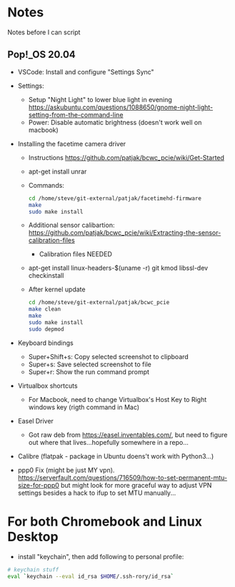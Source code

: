 # Notes

Notes before I can script

## Pop!_OS 20.04

* VSCode: Install and configure "Settings Sync"
* Settings: 
  * Setup "Night Light" to lower blue light in evening <https://askubuntu.com/questions/1088650/gnome-night-light-setting-from-the-command-line>
  * Power: Disable automatic brightness (doesn't work well on macbook)
* Installing the facetime camera driver
  * Instructions https://github.com/patjak/bcwc_pcie/wiki/Get-Started
  * apt-get install unrar
  * Commands:

    ```sh
    cd /home/steve/git-external/patjak/facetimehd-firmware
    make
    sudo make install
    ```

  * Additional sensor calibartion: https://github.com/patjak/bcwc_pcie/wiki/Extracting-the-sensor-calibration-files
    * Calibration files NEEDED
  * apt-get install linux-headers-$(uname -r) git kmod libssl-dev checkinstall
  * After kernel update

    ```sh
    cd /home/steve/git-external/patjak/bcwc_pcie
    make clean
    make
    sudo make install
    sudo depmod
    ```

* Keyboard bindings 
  * Super+Shift+s: Copy selected screenshot to clipboard
  * Super+s: Save selected screenshot to file
  * Super+r: Show the run command prompt
* Virtualbox shortcuts
  * For Macbook, need to change Virtualbox's Host Key to Right windows key (rigth command in Mac)
* Easel Driver
  * Got raw deb from <https://easel.inventables.com/>, but need to figure out where that lives...hopefully somewhere in a repo...
* Calibre (flatpak - package in Ubuntu doens't work with Python3...)
* ppp0 Fix (might be just MY vpn).  <https://serverfault.com/questions/716509/how-to-set-permanent-mtu-size-for-ppp0> but might look for more graceful way to adjust VPN settings besides a hack to ifup to set MTU manually...

# For both Chromebook and Linux Desktop

* install "keychain", then add following to personal profile:
```sh
# keychain stuff
eval `keychain --eval id_rsa $HOME/.ssh-rory/id_rsa`
```
